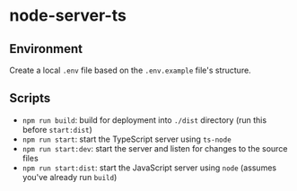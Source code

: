 # node-server-ts

## Environment

Create a local `.env` file based on the `.env.example` file's structure.

## Scripts

 * `npm run build`: build for deployment into `./dist` directory (run this before `start:dist`)
 * `npm run start`: start the TypeScript server using `ts-node`
 * `npm run start:dev`: start the server and listen for changes to the source files
 * `npm run start:dist`: start the JavaScript server using `node` (assumes you've already run `build`)
